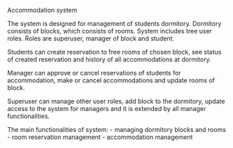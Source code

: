 Accommodation system
 
The system is designed for management of students dormitory. Dormitory consists of blocks, which consists of rooms. 
System includes tree user roles. Roles are superuser, manager of block and student.
 
Students can create reservation to free rooms of chosen block, see status of created reservation and history of all accommodations at dormitory.
 
Manager can approve or cancel reservations of students for accommodation, make or cancel accommodations and update rooms of block.
 
Superuser can manage other user roles, add block to the dormitory, update access to the system for managers and it is extended by all manager functionalities.
 
The main functionalities of system:
    - managing dormitory blocks and rooms
    - room reservation management
    - accommodation management